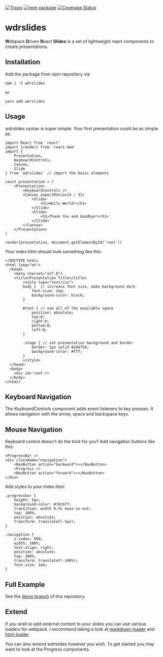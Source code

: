 [![Travis][build-badge]][build]
[![npm package][npm-badge]][npm]
[![Coverage Status][coveralls-badge]][coveralls]

# wdrslides

**W**ebpack **D**riven **R**eact **Slides** is a set of lightweight react
components to create presentations.

## Installation
Add the package from npm repository via

	npm i -S wdrslides

or

	yarn add wdrslides

## Usage

wdrslides syntax is super simple. Your first presentation could be as simple as:

	import React from 'react'
	import {render} from 'react-dom'
	import {
		Presentation,
		KeyboardControls,
		Canvas,
		Slide
	} from 'wdrslides' // import the basic elements

	const presentation = (
		<Presentation>
			<KeyboardControls />
			<Canvas aspectRatio={4 / 3}>
				<Slide>
					<h1>Hello World!</h1>
				</Slide>
				<Slide>
					<h1>Thank You and Goodbye!</h1>
				</Slide>
			</Canvas>
		</Presentation>
	)

	render(presentation, document.getElementById('root'))

Your index.html should look something like this:

	<!DOCTYPE html>
	<html lang="en">
	  <head>
	    <meta charset="utf-8">
	    <title>Presentation Title</title>
			<style type="text/css">
			body {  // increase font size, make background dark
				font-size: 2em;
				background-color: black;
			}

			#root { // use all of the available space
				position: absolute;
				top:0;
				right:0;
				bottom:0;
				left:0;
			}

			.stage { // set presentation background and border
				border: 1px solid #2d4759;
				background-color: #fff;
			}
			</style>
	  </head>
	  <body>
	    <div id='root'/>
	  </body>
	</html>


## Keyboard Navigation

The *KeyboardControls* component adds event listeners to key presses.
It allows navigation with the arrow, space and backspace keys.

## Mouse Navigation

Keyboard control doesn't do the trick for you?
Add navigation buttons like this:

	<ProgressBar />
	<div className="navigation">
		<NavButton action="backward">«</NavButton>
		<Progress />
		<NavButton action="forward">»</NavButton>
	</div>

Add styles to your index.html

	.progressbar {
		height: 5px;
		background-color: #7dcbff;
		transition: width 0.5s ease-in-out;
		top: 100%;
		position: absolute;
		transform: translateY(-5px);
	}

	.navigation {
		z-index: 999;
		width: 100%;
		text-align: right;
		position: absolute;
		top: 100%;
		transform: translateY(-100%);
		font-size: 1em;
	}

## Full Example

See the [demo branch](https://github.com/konqi/wdrslides/tree/demo) of this repository.

## Extend

If you wish to add external content to your slides you can use various loaders for webpack.
I recommend taking a look at [markdown-loader](https://github.com/peerigon/markdown-loader) and [html-loader](https://github.com/webpack-contrib/html-loader).

You can also extend wdrslides however you wish.
To get started you may want to look at the Progress components.

[build-badge]: https://img.shields.io/travis/konqi/wdrslides/master.png?style=flat-square
[build]: https://travis-ci.org/konqi/wdrslides

[npm-badge]: https://img.shields.io/npm/v/wdrslides.png?style=flat-square
[npm]: https://www.npmjs.org/package/wdrslides

[coveralls-badge]: https://coveralls.io/repos/github/konqi/wdrslides/badge.svg?branch=master
[coveralls]: https://coveralls.io/github/konqi/wdrslides?branch=master
